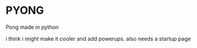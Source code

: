 # PYONG
Pong made in python

i think i might make it cooler and add powerups. also needs a startup page
